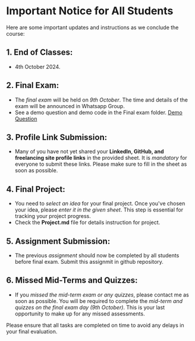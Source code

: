# Important Notice for All Students

Here are some important updates and instructions as we conclude the course:

 ## 1. End of Classes:
- 4th October 2024.

## 2. Final Exam:
- The *final exam* will be held on *9th October*. The time and details of the exam will be announced in Whatsapp Group.
- See a demo question and demo code in the Final exam folder. [Demo Question]()

## 3. Profile Link Submission:
- Many of you have not yet shared your **LinkedIn, GitHub, and freelancing site profile links** in the provided sheet. It is *mandatory* for everyone to submit these links. Please make sure to fill in the sheet as soon as possible.

## 4. Final Project:
- You need to *select an idea* for your final project. Once you've chosen your idea, please *enter it in the given sheet*. This step is essential for tracking your project progress.
- Check the **Project.md** file for details instruction for project.

## 5. Assignment Submission:
- The previous *assignment* should now be completed by all students before final exam. Submit this assignmit in github repository.

## 6. Missed Mid-Terms and Quizzes:
- If you *missed the mid-term exam or any quizzes*, please contact me as soon as possible. You will be required to complete the *mid-term and quizzes on the final exam day (9th October)*. This is your last opportunity to make up for any missed assessments.

Please ensure that all tasks are completed on time to avoid any delays in your final evaluation.